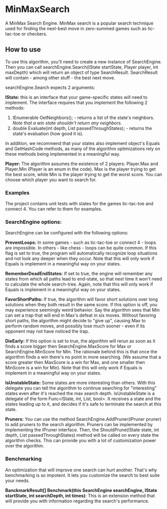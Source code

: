 # MinMaxSearch
A MinMax Search Engine.
MinMax search is a popular search technique used for finding the next-best move in zero-summed games such as tic-tac-toe or checkers.

## How to use
To use this algorithm, you'll need to create a new instance of SearchEngine. Then you can call searchEngine.Search(IState startState, Player player, int maxDepth) which will return an object of type SearchResult. SearchResult will contain - among other stuff - the best next move.

searchEngine.Search expects 2 arguments:

**IState:** 
this is an interface that your game-specific states will need to implement. The interface requires that you implement the following 2 methods:
1) IEnumerable<IState> GetNeighbors(); - returns a list of the state's neighbors. *Note that a win state shouldn't return any neighbors*.
2) double Evaluate(int depth, List<IState> passedThroughStates); - returns the state's evaluation (how good it is).

In addition, we recommend that your states also implement object's Equals and GetHashCode methods, as many of the algorithm optimizations rely on these methods being implemented in a meaningful way.

**Player:**
The algorithm assumes the existence of 2 players: Player.Max and Player.Min (Player is an enum in the code).
Max is the player trying to get the best score, while Min is the player trying to get the worst score. You can choose which player you want to search for.

### Examples
The project contains unit tests with states for the games tic-tac-toe and connect 4. You can refer to them for examples.

### SearchEngine options:
SearchEngine can be configured with the following options:

**PreventLoops:**
In some games - such as tic-tac-toe or connect 4 - loops are impossible. In others - like chess - loops can be quite common. If this flag is set to true, the program will automatically recognize loop situations and not look any deeper when they occur.
Note that this will only work if Equals is implement in a meaningful way on your states.

**RememberDeadEndStates:**
If set to true, the engine will remember any states from which all paths lead to end-state, so that next time it won't need to calculate the whole search-tree.
Again, note that this will only work if Equals is implement in a meaningful way on your states.

**FavorShortPaths:**
If true, the algorithm will favor short solutions over long solutions when they both result in the same score.
If this option is off, you may experience seemingly weird behavior. Say the algorithm sees that Min can set a trap that will end in Max's defeat in six moves. Without favoring short paths, the algorithm might decide to "give up", causing Max to perform random moves, and possibly lose much sooner - even if its opponent may not have noticed the trap.

**DieEarly:**
If this option is set to true, the algorithm will rerun as soon as it finds a score bigger then SearchEngine.MaxScore for Max or SearchEngine.MinScore for Min.
The rationale behind this is that once the algorithm finds a win there's no point in more searching. (We assume that a score greater then MaxScore is a win for Max, and one smaller then MinScore is a win for Min).
Note that this will only work if Equals is implement in a meaningful way on your states.

**IsUnstableState:**
Some states are more interesting than others. With this delegate you can tell the algorithm to continue searching for "interesting" states even after it's reached the max search depth.
IsUnstableState is a delegate of the form Func<IState, int, List<IState>, bool>. It receives a state and the states leading up to it, and decides if it's safe to terminate the search at this state.

**Pruners:**
You can use the method SearchEngine.AddPruner(IPruner pruner) to add pruners to the search algorithm.
Pruners can be implemented by implementing the IPruner interface. Then, the ShouldPrune(IState state, int depth, List<IState> passedThroughStates) method will be called on every state the algorithm checks. This can provide you with a lot of customization power over the algorithm.

### Benchmarking
An optimization that will improve one search can hurt another. That's why benchmarking is so impotent. It lets you customize the search to best suite your needs.

**BanckmarkResult[] Benchmark(this SearchEngine searchEngine, IState startState, int searchDepth, int times)**: This is an extension method that will provide you with information regarding the search's performance.
